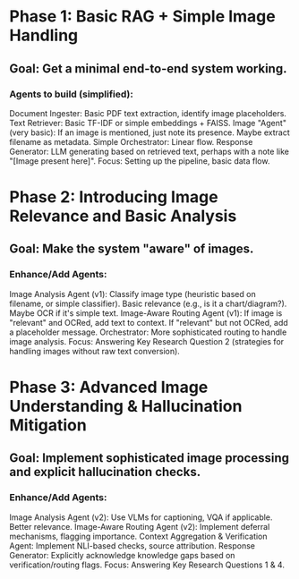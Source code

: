 # Phase 1: Basic RAG + Simple Image Handling
## Goal: Get a minimal end-to-end system working.
### Agents to build (simplified):

Document Ingester: Basic PDF text extraction, identify image placeholders.
Text Retriever: Basic TF-IDF or simple embeddings + FAISS.
Image "Agent" (very basic): If an image is mentioned, just note its presence. Maybe extract filename as metadata.
Simple Orchestrator: Linear flow.
Response Generator: LLM generating based on retrieved text, perhaps with a note like "[Image present here]".
Focus: Setting up the pipeline, basic data flow.

# Phase 2: Introducing Image Relevance and Basic Analysis
## Goal: Make the system "aware" of images.
### Enhance/Add Agents:

Image Analysis Agent (v1): Classify image type (heuristic based on filename, or simple classifier). Basic relevance (e.g., is it a chart/diagram?). Maybe OCR if it's simple text.
Image-Aware Routing Agent (v1): If image is "relevant" and OCRed, add text to context. If "relevant" but not OCRed, add a placeholder message.
Orchestrator: More sophisticated routing to handle image analysis.
Focus: Answering Key Research Question 2 (strategies for handling images without raw text conversion).

# Phase 3: Advanced Image Understanding & Hallucination Mitigation
## Goal: Implement sophisticated image processing and explicit hallucination checks.
### Enhance/Add Agents:

Image Analysis Agent (v2): Use VLMs for captioning, VQA if applicable. Better relevance.
Image-Aware Routing Agent (v2): Implement deferral mechanisms, flagging importance.
Context Aggregation & Verification Agent: Implement NLI-based checks, source attribution.
Response Generator: Explicitly acknowledge knowledge gaps based on verification/routing flags.
Focus: Answering Key Research Questions 1 & 4.